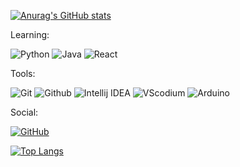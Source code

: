 
[![Anurag's GitHub stats](https://github-readme-stats.vercel.app/api?username=TimothyM2005&count_private=true&show_icons=true&theme=tokyonight)](https://github.com/anuraghazra/github-readme-stats)

Learning:

![Python](https://img.shields.io/badge/-Python-ffba01?style=for-the-badge&logo=python&logoColor=white)
![Java](https://img.shields.io/badge/Java-d65d0e?style=for-the-badge&logo=java&logoColor=white)
![React](https://img.shields.io/badge/React-d65d0e?style=for-the-badge&logo=java&logoColor=white)

Tools:

![Git](https://img.shields.io/badge/Git-orange?style=for-the-badge&logo=Git&logoColor=white)
![Github](https://img.shields.io/badge/Github-gray?style=for-the-badge&logo=Github&logoColor=white)
![Intellij IDEA](https://img.shields.io/badge/Intellij-ff0066?style=for-the-badge&logo=IntelliJ-IDEA&logoColor=white)
![VScodium](https://img.shields.io/badge/VScodium-0084e0?style=for-the-badge&logo=visualstudiocode&logoColor=white)
![Arduino](https://img.shields.io/badge/Arduino-00878F?style=for-the-badge&logo=arduino&logoColor=white)

Social:

[![GitHub](https://img.shields.io/github/followers/TimothyM2005?color=192841&label=Timothy_Mitchell&logo=github&logoColor=192841&style=for-the-badge)]((https://github.com/TimothyM2005))

[![Top Langs](https://github-readme-stats.vercel.app/api/top-langs/?username=TimothyM2005&hide=Mathematica&langs_count=8&layout=compact&theme=tokyonight)](https://github.com/anuraghazra/github-readme-stats)
